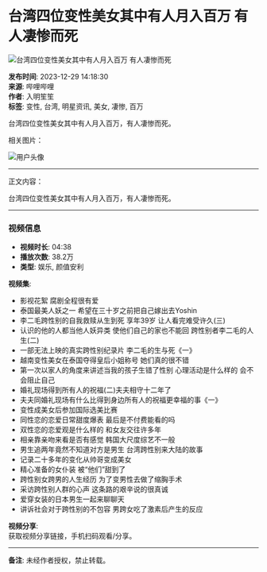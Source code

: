 # 台湾四位变性美女其中有人月入百万 有人凄惨而死

![台湾四位变性美女其中有人月入百万 有人凄惨而死](//i0.hdslb.com/bfs/archive/57ce892a078dd6ef4f8119d46031b7f08164f86f.jpg@100w_100h_1c.webp)

**发布时间**: 2023-12-29 14:18:30  
**来源**: 哔哩哔哩  
**作者**: 入明笙笙  
**标签**: 变性, 台湾, 明星资讯, 美女, 凄惨, 百万  

台湾四位变性美女其中有人月入百万，有人凄惨而死。

相关图片：

![用户头像](//i2.hdslb.com/bfs/face/32ae6dfd58e0b1b04c4d8a1af2f6287f456d3acf.jpg@96w.webp)

---

正文内容：

台湾四位变性美女其中有人月入百万，有人凄惨而死。

---

### 视频信息
- **视频时长**: 04:38
- **播放次数**: 38.2万
- **类型**: 娱乐, 颜值安利

**视频集**:
- 影视花絮 腐剧全程很有爱
- 泰国最美人妖之一 希望在三十岁之前把自己嫁出去Yoshin
- 李二毛跨性别的自我救赎从生到死 享年39岁 让人看完难受许久(三)
- 认识的他的人都当他人妖异类 使他们自己的家也不能回 跨性别者李二毛的人生(二)
- 一部无法上映的真实跨性别纪录片 李二毛的生与死《一》
- 越南变性美女在泰国夺得皇后小姐称号 她们真的很不错
- 第一次以家人的角度来讲述当我的孩子生错了性别 心理活动是什么样的 会不会阻止自己
- 婚礼现场得到所有人的祝福(二)夫夫相守十二年了
- 夫夫同婚礼现场有什么比得到身边所有人的祝福更幸福的事《一》
- 变性成美女后参加国际选美比赛
- 同性恋的恋爱日常甜度爆表 最后是不付费能看的吗
- 双性恋的恋爱观是什么样的 和女友交往许多年
- 相亲靠亲吻来看是否有感觉 韩国大尺度综艺不一般
- 男生追两年竟然不知道对方是男生 台湾跨性别来大陆的故事
- 记录二十多年的变化从帅哥变成美女
- 精心准备的女仆装 被“他们”甜到了
- 跨性别女跨男的人生经历 为了变男性去做了缩胸手术
- 采访跨性别人群的心声 这条路的艰辛说的很真诚
- 爱穿女装的日本男生一起来聊聊天
- 讲诉社会对于跨性别的不包容 男跨女吃了激素后产生的反应

**视频分享**:  
获取视频分享链接，手机扫码观看/分享。

---

**备注**: 未经作者授权，禁止转载。